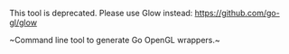 This tool is deprecated. Please use Glow instead:
    https://github.com/go-gl/glow

~Command line tool to generate Go OpenGL wrappers.~
